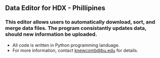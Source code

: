 ## Data Editor for HDX - Phillipines 
### This editor allows users to automatically download, sort, and merge data files.  The program consistantly updates data, should new information be uploaded.

-  All code is written in Python programming landuage.
-  For more information, contact knewcomb@bu.edu for details.



